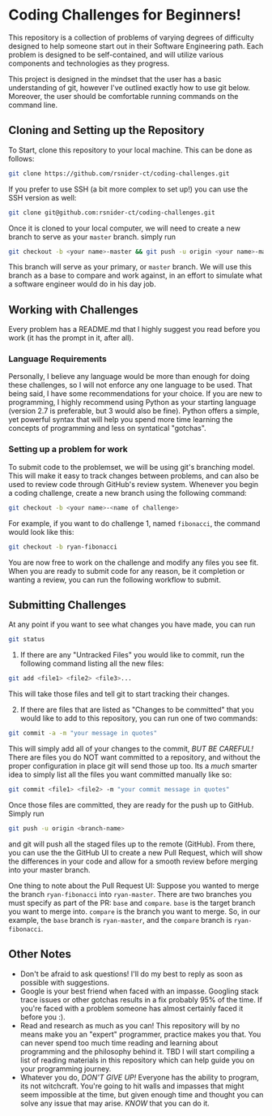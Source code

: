 # Coding Challenges for Beginners!

This repository is a collection of problems of varying degrees of difficulty designed to help someone start out in their Software Engineering path. Each problem is designed to be self-contained, and will utilize various components and technologies as they progress.

This project is designed in the mindset that the user has a basic understanding of git, however I've outlined exactly how to use git below. Moreover, the user should be comfortable running commands on the command line.

## Cloning and Setting up the Repository

To Start, clone this repository to your local machine. This can be done as follows:

```bash
git clone https://github.com/rsnider-ct/coding-challenges.git
```

If you prefer to use SSH (a bit more complex to set up!) you can use the SSH version as well:

```bash
git clone git@github.com:rsnider-ct/coding-challenges.git
```

Once it is cloned to your local computer, we will need to create a new branch to serve as your `master` branch. simply run

```bash
git checkout -b <your name>-master && git push -u origin <your name>-master
```

This branch will serve as your primary, or `master` branch. We will use this branch as a base to compare and work against, in an effort to simulate what a software engineer would do in his day job. 

## Working with Challenges

Every problem has a README.md that I highly suggest you read before you work (it has the prompt in it, after all).

### Language Requirements

Personally, I believe any language would be more than enough for doing these challenges, so I will not enforce any one language to be used. That being said, I have some recommendations for your choice. If you are new to programming, I highly recommend using Python as your starting language (version 2.7 is preferable, but 3 would also be fine). Python offers a simple, yet powerful syntax that will help you spend more time learning the concepts of programming and less on syntatical "gotchas".  

### Setting up a problem for work

To submit code to the problemset, we will be using git's branching model. This will make it easy to track changes between problems, and can also be used to review code through GitHub's review system. Whenever you begin a coding challenge, create a new branch using the following command:

```bash
git checkout -b <your name>-<name of challenge>
```

For example, if you want to do challenge 1, named `fibonacci`, the command would look like this:

```bash
git checkout -b ryan-fibonacci
```

You are now free to work on the challenge and modify any files you see fit. When you are ready to submit code for any reason, be it completion or wanting a review, you can run the following workflow to submit.

## Submitting Challenges

At any point if you want to see what changes you have made, you can run 

```bash
git status
```

1) If there are any "Untracked Files" you would like to commit, run the following command listing all the new files:

```bash
git add <file1> <file2> <file3>...
```

This will take those files and tell git to start tracking their changes.

2) If there are files that are listed as "Changes to be committed" that you would like to add to this repository, you can run one of two commands:

```bash
git commit -a -m "your message in quotes"
```

This will simply add all of your changes to the commit, *BUT BE CAREFUL!* There are files you do NOT want committed to a repository, and without the proper configuration in place git will send those up too. Its a *much* smarter idea to simply list all the files you want committed manually like so:

```bash
git commit <file1> <file2> -m "your commit message in quotes"
```

Once those files are committed, they are ready for the push up to GitHub. Simply run

```bash
git push -u origin <branch-name>
```

and git will push all the staged files up to the remote (GitHub). From there, you can use the the GitHub UI to create a new Pull Request, which will show the differences in your code and allow for a smooth review before merging into your master branch.

One thing to note about the Pull Request UI: Suppose you wanted to merge the branch `ryan-fibonacci` into `ryan-master`. There are two branches you must specify as part of the PR: `base` and `compare`. `base` is the target branch you want to merge into. `compare` is the branch you want to merge. So, in our example, the `base` branch is `ryan-master`, and the `compare` branch is `ryan-fibonacci`.

## Other Notes

- Don't be afraid to ask questions! I'll do my best to reply as soon as possible with suggestions.
- Google is your best friend when faced with an impasse. Googling stack trace issues or other gotchas results in a fix probably 95% of the time. If you're faced with a problem someone has almost certainly faced it before you :). 
- Read and research as much as you can! This repository will by no means make you an "expert" programmer, practice makes you that. You can never spend too much time reading and learning about programming and the philosophy behind it. TBD I will start compiling a list of reading materials in this repository which can help guide you on your programming journey.
- Whatever you do, *DON'T GIVE UP!* Everyone has the ability to program, its not witchcraft. You're going to hit walls and impasses that might seem impossible at the time, but given enough time and thought you can solve any issue that may arise. *KNOW* that you can do it.